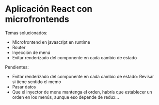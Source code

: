 # Aplicación React con microfrontends

Temas solucionados:

- Microfrontend en javascript en runtime
- Router
- Inyección de menú
- Evitar renderizado del componente en cada cambio de estado



Pendientes: 

- Evitar renderizado del componente en cada cambio de estado: Revisar si tiene sentido el memo
- Pasar datos
- Que el inyector de menu mantenga el orden, habría que establecer un orden en los menús, aunque eso depende de redux...

